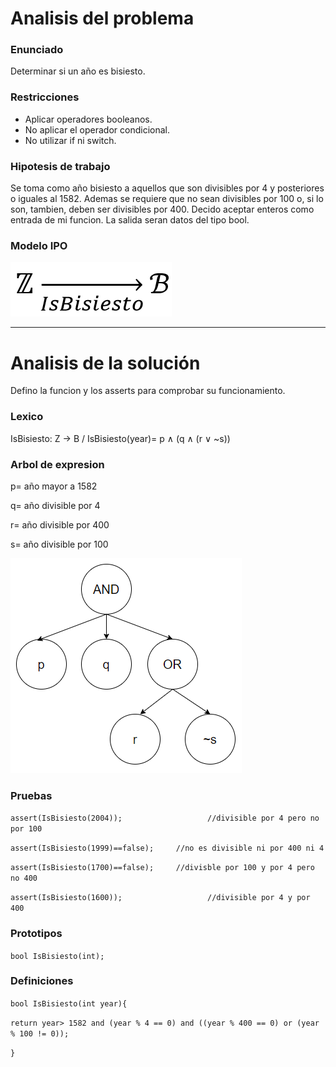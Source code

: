 # Analisis del problema

### Enunciado

Determinar si un año es bisiesto.

### Restricciones

- Aplicar operadores booleanos.
- No aplicar el operador condicional.
- No utilizar if ni switch.

### Hipotesis de trabajo 

Se toma como año bisiesto a aquellos que son divisibles por 4 y posteriores o iguales al 1582. 
Ademas se requiere que no sean divisibles por 100 o, si lo son, tambien, deben ser divisibles por 400.
Decido aceptar enteros como entrada de mi funcion.
La salida seran datos del tipo bool.

### Modelo IPO

![alt text](https://github.com/Izeq78/AED/blob/master/Images/04-Bisiesto/IsBisiesto.png)

---
# Analisis de la solución

Defino la funcion y los asserts para comprobar su funcionamiento.

### Lexico

IsBisiesto: Z → B / IsBisiesto(year)= p ∧ (q ∧ (r ∨ ~s))

### Arbol de expresion

p= año mayor a 1582

q= año divisible por 4

r= año divisible por 400

s= año divisible por 100


![alt text](https://github.com/Izeq78/AED/blob/master/Images/04-Bisiesto/Arbol_IsBisiesto.png)

### Pruebas

`assert(IsBisiesto(2004));                   //divisible por 4 pero no por 100`

`assert(IsBisiesto(1999)==false);     //no es divisible ni por 400 ni 4`

`assert(IsBisiesto(1700)==false);     //divisble por 100 y por 4 pero no 400`

`assert(IsBisiesto(1600));                   //divisible por 4 y por 400`

### Prototipos

`bool IsBisiesto(int);`

### Definiciones

`bool IsBisiesto(int year){`
   
  `return year> 1582 and (year % 4 == 0) and ((year % 400 == 0) or (year % 100 != 0));`
   
`}`

